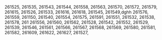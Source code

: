 261525,
261535,
261543,
261544,
261558,
261563,
261570,
261572,
261579,
261615,
261526,
261533,
261616,
261618,
261545,
261549,dghh
261576,
261559,
261150,
261540,
261554,
261575,
261591,
261551,
261532,
261538,
261578,
261
261556,
261560,
261562,
261528,
261542,
261552,
261529,
261539,
261546,
261561,
261566,
261567,
261568,
261569,
261580,
261581,
261582,
261609,
261622,
261627,
261527,
